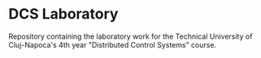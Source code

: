 # DCS Laboratory

Repository containing the laboratory work for the Technical University of Cluj-Napoca's 4th year "Distributed Control Systems" course.
